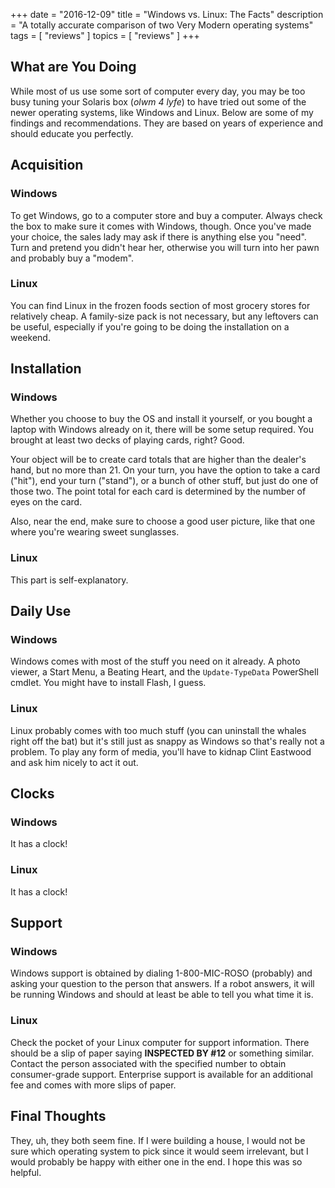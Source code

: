 +++
date        = "2016-12-09"
title       = "Windows vs. Linux: The Facts"
description = "A totally accurate comparison of two Very Modern operating systems"
tags        = [ "reviews" ]
topics      = [ "reviews" ]
+++

## What are You Doing
While most of us use some sort of computer every day, you may be too busy tuning your Solaris box (_olwm 4 lyfe_) to have tried out some of the newer operating systems, like Windows and Linux. Below are some of my findings and recommendations. They are based on years of experience and should educate you perfectly.

## Acquisition
### Windows

To get Windows, go to a computer store and buy a computer. Always check the box to make sure it comes with Windows, though. Once you've made your choice, the sales lady may ask if there is anything else you "need". Turn and pretend you didn't hear her, otherwise you will turn into her pawn and probably buy a "modem".

### Linux
You can find Linux in the frozen foods section of most grocery stores for relatively cheap. A family-size pack is not necessary, but any leftovers can be useful, especially if you're going to be doing the installation on a weekend.

## Installation
### Windows
Whether you choose to buy the OS and install it yourself, or you bought a laptop with Windows already on it, there will be some setup required. You brought at least two decks of playing cards, right? Good.

Your object will be to create card totals that are higher than the dealer's hand, but no more than 21. On your turn, you have the option to take a card ("hit"), end your turn ("stand"), or a bunch of other stuff, but just do one of those two. The point total for each card is determined by the number of eyes on the card.

Also, near the end, make sure to choose a good user picture, like that one where you're wearing sweet sunglasses.


### Linux
This part is self-explanatory.

## Daily Use

### Windows
Windows comes with most of the stuff you need on it already. A photo viewer, a Start Menu, a Beating Heart, and the `Update-TypeData` PowerShell cmdlet. You might have to install Flash, I guess.

### Linux
Linux probably comes with too much stuff (you can uninstall the whales right off the bat) but it's still just as snappy as Windows so that's really not a problem. To play any form of media, you'll have to kidnap Clint Eastwood and ask him nicely to act it out.

## Clocks

### Windows
It has a clock!

### Linux
It has a clock!

## Support

### Windows
Windows support is obtained by dialing 1-800-MIC-ROSO (probably) and asking your question to the person that answers. If a robot answers, it will be running Windows and should at least be able to tell you what time it is.

### Linux
Check the pocket of your Linux computer for support information. There should be a slip of paper saying **INSPECTED BY #12** or something similar. Contact the person associated with the specified number to obtain consumer-grade support. Enterprise support is available for an additional fee and comes with more slips of paper.

## Final Thoughts
They, uh, they both seem fine. If I were building a house, I would not be sure which operating system to pick since it would seem irrelevant, but I would probably be happy with either one in the end. I hope this was so helpful.
